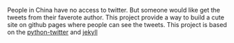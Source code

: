 People in China have no access to twitter. But someone would like get the tweets from their faverote author. This project provide a way to build a cute site on github pages where people can see the tweets. This project is based on the [python-twitter](https://github.com/bear/python-twitter) and [jekyll](https://github.com/jekyll/jekyll)

